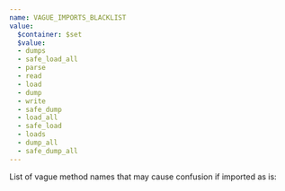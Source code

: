 ```yaml
---
name: VAGUE_IMPORTS_BLACKLIST
value:
  $container: $set
  $value:
  - dumps
  - safe_load_all
  - parse
  - read
  - load
  - dump
  - write
  - safe_dump
  - load_all
  - safe_load
  - loads
  - dump_all
  - safe_dump_all
---
```


List of vague method names that may cause confusion if imported as is: